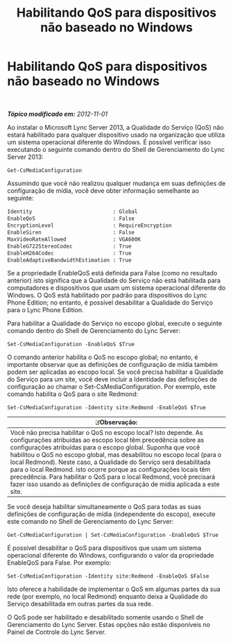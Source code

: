 ﻿---
title: Habilitando QoS para dispositivos não baseado no Windows
TOCTitle: Habilitando QoS para dispositivos não baseado no Windows
ms:assetid: 26f793df-aef8-4028-9e3b-6c2c37ea61b9
ms:mtpsurl: https://technet.microsoft.com/pt-br/library/JJ204750(v=OCS.15)
ms:contentKeyID: 49306175
ms.date: 05/19/2016
mtps_version: v=OCS.15
ms.translationtype: HT
---

# Habilitando QoS para dispositivos não baseado no Windows

 

_**Tópico modificado em:** 2012-11-01_

Ao instalar o Microsoft Lync Server 2013, a Qualidade do Serviço (QoS) não estará habilitado para qualquer dispositivo usado na organização que utiliza um sistema operacional diferente do Windows. É possível verificar isso executando o seguinte comando dentro do Shell de Gerenciamento do Lync Server 2013:

    Get-CsMediaConfiguration

Assumindo que você não realizou qualquer mudança em suas definições de configuração de mídia, você deve obter informação semelhante ao seguinte:

    Identity                          : Global
    EnableQoS                         : False
    EncryptionLevel                   : RequireEncryption
    EnableSiren                       : False
    MaxVideoRateAllowed               : VGA600K
    EnableG722StereoCodec             : True
    EnableH264Codec                   : True
    EnableAdaptiveBandwidthEstimation : True

Se a propriedade EnableQoS está definida para False (como no resultado anterior) isto significa que a Qualidade do Serviço não está habilitada para computadores e dispositivos que usam um sistema operacional diferente do Windows. O QoS está habilitado por padrão para dispositivos do Lync Phone Edition; no entanto, é possível desabilitar a Qualidade do Serviço para o Lync Phone Edition.

Para habilitar a Qualidade do Serviço no escopo global, execute o seguinte comando dentro do Shell de Gerenciamento do Lync Server:

    Set-CsMediaConfiguration -EnableQoS $True

O comando anterior habilita o QoS no escopo global; no entanto, é importante observar que as definições de configuração de mídia também podem ser aplicadas ao escopo local. Se você precisa habilitar a Qualidade do Serviço para um site, você deve incluir a Identidade das definições de configuração ao chamar o Set-CsMediaConfiguration. Por exemplo, este comando habilita o QoS para o site Redmond:

    Set-CsMediaConfiguration -Identity site:Redmond -EnableQoS $True

<table>
<thead>
<tr class="header">
<th><img src="images/Gg425756.note(OCS.15).gif" title="note" alt="note" />Observação:</th>
</tr>
</thead>
<tbody>
<tr class="odd">
<td>Você não precisa habilitar o QoS no escopo local? Isto depende. As configurações atribuídas ao escopo local têm precedência sobre as configurações atribuídas para o escopo global. Suponha que você habilitou o QoS no escopo global, mas desabilitou no escopo local (para o local Redmond). Neste caso, a Qualidade do Serviço será desabilitada para o local Redmond. isto ocorre porque as configurações locais têm precedência. Para habilitar o QoS para o local Redmond, você precisará fazer isso usando as definições de configuração de mídia aplicada a este site.</td>
</tr>
</tbody>
</table>


Se você deseja habilitar simultaneamente o QoS para todas as suas definições de configuração de mídia (independente do escopo), execute este comando no Shell de Gerenciamento do Lync Server:

    Get-CsMediaConfiguration | Set-CsMediaConfiguration -EnableQoS $True

É possível desabilitar o QoS para dispositivos que usam um sistema operacional diferente do Windows, configurando o valor da propriedade EnableQoS para False. Por exemplo:

    Set-CsMediaConfiguration -Identity site:Redmond -EnableQoS $False

Isto oferece a habilidade de implementar o QoS em algumas partes da sua rede (por exemplo, no local Redmond) enquanto deixa a Qualidade do Serviço desabilitada em outras partes da sua rede.

O QoS pode ser habilitado e desabilitado somente usando o Shell de Gerenciamento do Lync Server. Estas opções não estão disponíveis no Painel de Controle do Lync Server.

